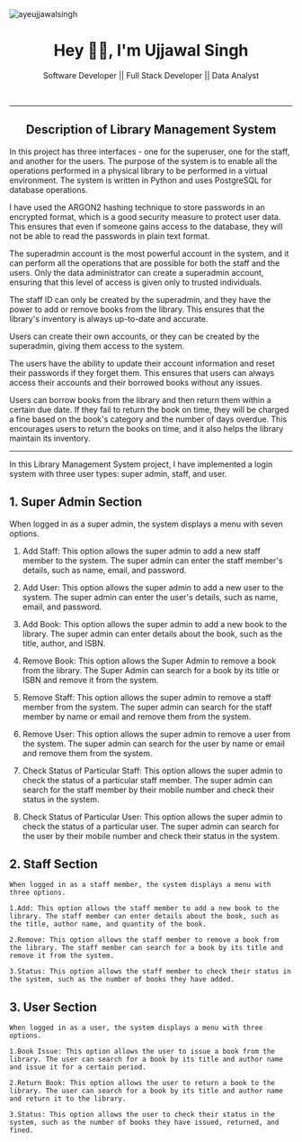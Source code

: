 <img src="https://komarev.com/ghpvc/?username=ayeujjawalsingh&label=Profile%20Visiters&color=0e75b6&style=flat" alt="ayeujjawalsingh" />

<h1 align="center"> Hey 👋🏻, I'm Ujjawal Singh </br> 
</h1>
<p align="center">Software Developer || Full Stack Developer || Data Analyst</p>
<p align="center">
<a href="https://auth.geeksforgeeks.org/user/ayeujjawalsingh/practice" target="_blank"><img alt="" src="https://img.shields.io/badge/GeeksforGeeks-000?logo=GeeksforGeeks&logoColor=2FF200&style=for-the-badge" style="vertical-align:center" /></a>
<a href="https://linkedin.com/in/ayeujjawalsingh" target="_blank"><img alt="" src="https://img.shields.io/badge/LinkedIn-000?logo=linkedin&logoColor=0A66C2&style=for-the-badge" style="vertical-align:center" /></a>
<a href="https://github.com/ayeujjawalsingh" target="_blank"><img alt="" src="https://img.shields.io/badge/Github-000?logo=github&logoColor=f4f9fe&style=for-the-badge" style="vertical-align:center" /></a>
<a href="https://leetcode.com/ayeujjawalsingh/" target="_blank"><img alt="" src="https://img.shields.io/badge/Leetcode-000?logo=leetcode&logoColor=FFF926&style=for-the-badge" style="vertical-align:center" /></a></p>
<hr>
<h2 align="center">Description of Library Management System</h2>

<p>
In this project has three interfaces - one for the superuser, one for the staff, and another for the users. The purpose of the system is to enable all the operations performed in a physical library to be performed in a virtual environment. The system is written in Python and uses PostgreSQL for database operations.

I have used the ARGON2 hashing technique to store passwords in an encrypted format, which is a good security measure to protect user data. This ensures that even if someone gains access to the database, they will not be able to read the passwords in plain text format.

The superadmin account is the most powerful account in the system, and it can perform all the operations that are possible for both the staff and the users. Only the data administrator can create a superadmin account, ensuring that this level of access is given only to trusted individuals.

The staff ID can only be created by the superadmin, and they have the power to add or remove books from the library. This ensures that the library's inventory is always up-to-date and accurate.

Users can create their own accounts, or they can be created by the superadmin, giving them access to the system.

The users have the ability to update their account information and reset their passwords if they forget them. This ensures that users can always access their accounts and their borrowed books without any issues.

Users can borrow books from the library and then return them within a certain due date. If they fail to return the book on time, they will be charged a fine based on the book's category and the number of days overdue. This encourages users to return the books on time, and it also helps the library maintain its inventory.
</p>
<hr>

<p>
In this Library Management System project, I have implemented a login system with three user types: super admin, staff, and user.
</p>

## 1. Super Admin Section

<p>
When logged in as a super admin, the system displays a menu with seven options.

1. Add Staff: This option allows the super admin to add a new staff member to the system. The super admin can enter the staff member's details, such as name, email, and password.
 
2. Add User: This option allows the super admin to add a new user to the system. The super admin can enter the user's details, such as name, email, and password.
 
3. Add Book: This option allows the super admin to add a new book to the library. The super admin can enter details about the book, such as the title, author, and ISBN.
 
4. Remove Book: This option allows the Super Admin to remove a book from the library. The Super Admin can search for a book by its title or ISBN and remove it from the system.
 
5. Remove Staff: This option allows the super admin to remove a staff member from the system. The super admin can search for the staff member by name or email and remove them from the system.
 
6. Remove User: This option allows the super admin to remove a user from the system. The super admin can search for the user by name or email and remove them from the system.
 
7. Check Status of Particular Staff: This option allows the super admin to check the status of a particular staff member. The super admin can search for the staff member by their mobile number and check their status in the system.
 
8. Check Status of Particular User: This option allows the super admin to check the status of a particular user. The super admin can search for the user by their mobile number and check their status in the system.
</p>

## 2. Staff Section

```
When logged in as a staff member, the system displays a menu with three options.

1.Add: This option allows the staff member to add a new book to the library. The staff member can enter details about the book, such as the title, author name, and quantity of the book.
 
2.Remove: This option allows the staff member to remove a book from the library. The staff member can search for a book by its title and remove it from the system.
 
3.Status: This option allows the staff member to check their status in the system, such as the number of books they have added.
```

## 3. User Section

```
When logged in as a user, the system displays a menu with three options.

1.Book Issue: This option allows the user to issue a book from the library. The user can search for a book by its title and author name and issue it for a certain period.
 
2.Return Book: This option allows the user to return a book to the library. The user can search for a book by its title and author name and return it to the library.
 
3.Status: This option allows the user to check their status in the system, such as the number of books they have issued, returned, and fined.
```